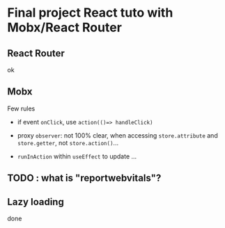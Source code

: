 # Final project React tuto with Mobx/React Router

## React Router

ok

## Mobx

Few rules

- if event `onClick`, use `action(()=> handleClick)`

- proxy `observer`: not 100% clear, when accessing `store.attribute` and `store.getter`, not `store.action()`...

- `runInAction` within `useEffect` to update ...

## TODO : what is "reportwebvitals"?

## Lazy loading

done
